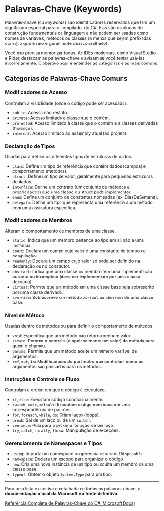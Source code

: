 # Palavras-Chave (Keywords)

Palavras-chave (ou *keywords*) são identificadores reservados que têm um significado especial para o compilador do C#. Elas são os blocos de construção fundamentais da linguagem e não podem ser usadas como nomes de variáveis, métodos ou classes (a menos que sejam prefixadas com `@`, o que é raro e geralmente desaconselhado).

<note>
Você não precisa memorizar todas. As IDEs modernas, como Visual Studio e Rider, destacam as palavras-chave e avisam se você tentar usá-las incorretamente. O objetivo aqui é entender as categorias e as mais comuns.
</note>

## Categorias de Palavras-Chave Comuns

### Modificadores de Acesso
Controlam a visibilidade (onde o código pode ser acessado).
-   `public`: Acesso não restrito.
-   `private`: Acesso limitado à classe que o contém.
-   `protected`: Acesso limitado à classe que o contém e a classes derivadas (herança).
-   `internal`: Acesso limitado ao assembly atual (ao projeto).

### Declaração de Tipos
Usadas para definir os diferentes tipos de estruturas de dados.
-   `class`: Define um tipo de referência que contém dados (campos) e comportamento (métodos).
-   `struct`: Define um tipo de valor, geralmente para pequenas estruturas de dados.
-   `interface`: Define um contrato (um conjunto de métodos e propriedades) que uma classe ou struct pode implementar.
-   `enum`: Define um conjunto de constantes nomeadas (ex: DiasDaSemana).
-   `delegate`: Define um tipo que representa uma referência a um método com uma assinatura específica.

### Modificadores de Membros
Alteram o comportamento de membros de uma classe.
-   `static`: Indica que um membro pertence ao tipo em si, não a uma instância.
-   `const`: Declara um campo cujo valor é uma constante de tempo de compilação.
-   `readonly`: Declara um campo cujo valor só pode ser definido na declaração ou no construtor.
-   `abstract`: Indica que uma classe ou membro tem uma implementação ausente ou incompleta (deve ser implementado por uma classe derivada).
-   `virtual`: Permite que um método em uma classe base seja sobrescrito por uma classe derivada.
-   `override`: Sobrescreve um método `virtual` ou `abstract` de uma classe base.

### Nível de Método
Usadas dentro de métodos ou para definir o comportamento de métodos.
-   `void`: Especifica que um método não retorna nenhum valor.
-   `return`: Retorna o controle (e opcionalmente um valor) do método para quem o chamou.
-   `params`: Permite que um método aceite um número variável de argumentos.
-   `ref`, `out`, `in`: Modificadores de parâmetro que controlam como os argumentos são passados para os métodos.

### Instruções e Controle de Fluxo
Controlam a ordem em que o código é executado.
-   `if`, `else`: Executam código condicionalmente.
-   `switch`, `case`, `default`: Executam código com base em uma correspondência de padrões.
-   `for`, `foreach`, `while`, `do`: Criam laços (loops).
-   `break`: Sai de um laço ou de um `switch`.
-   `continue`: Pula para a próxima iteração de um laço.
-   `try`, `catch`, `finally`, `throw`: Manipulação de exceções.

### Gerenciamento de Namespaces e Tipos
-   `using`: Importa um namespace ou gerencia recursos `IDisposable`.
-   `namespace`: Declara um escopo para organizar o código.
-   `new`: Cria uma nova instância de um tipo ou oculta um membro de uma classe base.
-   `typeof`: Obtém o objeto `System.Type` para um tipo.

---

Para uma lista exaustiva e detalhada de todas as palavras-chave, a **documentação oficial da Microsoft é a fonte definitiva**.

[Referência Completa de Palavras-Chave do C# (Microsoft Docs)](https://learn.microsoft.com/pt-br/dotnet/csharp/language-reference/keywords/)
